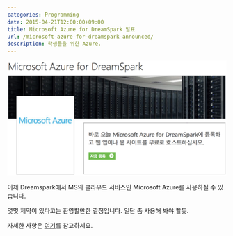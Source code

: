 ```yaml
---
categories: Programming
date: 2015-04-21T12:00:00+09:00
title: Microsoft Azure for DreamSpark 발표
url: /microsoft-azure-for-dreamspark-announced/
description: 학생들을 위한 Azure.
---
```


![Azure for Dreamspark](01.png)

이제 Dreamspark에서 MS의 클라우드 서비스인 Microsoft Azure를 사용하실 수 있습니다.

몇몇 제약이 있다고는 환영할만한 결정입니다. 일단 좀 사용해 봐야 할듯.

자세한 사항은 [여기](http://www.dreamspark.com/Product/Product.aspx?productid=99)를 참고하세요.
